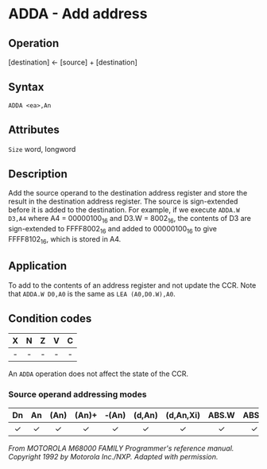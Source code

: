 # ADDA - Add address

## Operation
[destination] ← [source] + [destination]

## Syntax
```assembly
ADDA <ea>,An
```

## Attributes
`Size` word, longword

## Description
Add the source operand to the destination address register and store the result in the destination address register. The source is sign-extended before it is added to the destination. For example, if we execute `ADDA.W D3,A4` where A4 = 00000100<sub>16</sub> and D3.W = 8002<sub>16</sub>, the contents of D3 are sign-extended to FFFF8002<sub>16</sub> and added to 00000100<sub>16</sub> to give FFFF8102<sub>16</sub>, which is stored in A4.


## Application
To add to the contents of an address register and not update the CCR. Note that `ADDA.W D0,A0` is the same as `LEA (A0,D0.W),A0`.

## Condition codes
| X | N | Z | V | C |
|:-:|:-:|:-:|:-:|:-:|
|-|-|-|-|-|

An `ADDA` operation does not affect the state of the CCR.

### Source operand addressing modes
|Dn|An|(An)|(An)+|&#x2011;(An)|(d,An)|(d,An,Xi)|ABS.W|ABS.L|(d,PC)|(d,PC,Xn)|imm|
|:-:|:-:|:-:|:-:|:-:|:-:|:-:|:-:|:-:|:-:|:-:|:-:|
|✓|✓|✓|✓|✓|✓|✓|✓|✓|✓|✓|✓|

*From MOTOROLA M68000 FAMILY Programmer's reference manual. Copyright 1992 by Motorola Inc./NXP. Adapted with permission.*